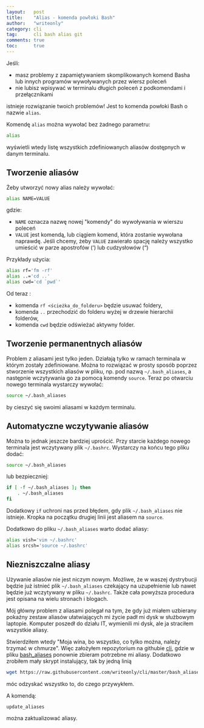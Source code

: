 ```yaml
---
layout:   post
title:    "Alias - komenda powłoki Bash"
author:   "writeonly"
category: cli
tag:      cli bash alias git
comments: true
toc:      true
---
```


Jeśli:
* masz problemy z zapamiętywaniem skomplikowanych komend Basha lub innych programów wywoływanych przez wiersz poleceń
* nie lubisz wpisywać w terminalu długich poleceń z podkomendami i przełącznikami

istnieje rozwiązanie twoich problemów! Jest to komenda powłoki Bash o nazwie `alias`.

Komendę `alias` można wywołać bez żadnego parametru:
```bash
alias
```

wyświetli wtedy listę wszystkich zdefiniowanych aliasów dostępnych w danym terminalu.

## Tworzenie aliasów

Żeby utworzyć nowy alias należy wywołać:
```bash
alias NAME=VALUE
```

gdzie:
* `NAME` oznacza nazwę nowej "komendy" do wywoływania w wierszu poleceń
* `VALUE` jest komendą, lub ciągiem komend, która zostanie wywołana naprawdę.
Jeśli chcemy, żeby `VALUE` zawierało spację należy wszystko umieścić w parze apostrofów (‘) lub cudzysłowów (“)

Przykłady użycia:
```bash
alias rf='fm -rf'
alias ..='cd ..'
alias cwd='cd `pwd`'
```
Od teraz :
* komenda `rf <ścieżka_do_folderu>` będzie usuwać foldery,
* komenda `..` przechodzić do folderu wyżej w drzewie hierarchii folderów,
* komenda `cwd` będzie odświeżać aktywny folder.

## Tworzenie permanentnych aliasów
Problem z aliasami jest tylko jeden. Działają tylko w ramach terminala w którym zostały zdefiniowane.
Można to rozwiązać w prosty sposób poprzez stworzenie wszystkich aliasów w pliku, np. pod nazwą `~/.bash_aliases`,
a następnie wczytywania go za pomocą komendy `source`.
Teraz po otwarciu nowego terminala wystarczy wywołać:
```bash
source ~/.bash_aliases
```

by cieszyć się swoimi aliasami w każdym terminalu.

## Automatyczne wczytywanie aliasów
Można to jednak jeszcze bardziej uprościć.
Przy starcie każdego nowego terminala jest wczytywany plik `~/.bashrc`.
Wystarczy na końcu tego pliku dodać:
```bash
source ~/.bash_aliases
```
lub bezpieczniej:
```bash
if [ -f ~/.bash_aliases ]; then
    . ~/.bash_aliases
fi
```
Dodatkowy `if` uchroni nas przed błędem, gdy plik `~/.bash_aliases` nie istnieje.
Kropka na początku drugiej linii jest aliasem na `source`.

Dodatkowo do pliku `~/.bash_aliases` warto dodać aliasy:
```bash
alias vish='vim ~/.bashrc'
alias srcsh='source ~/.bashrc'
```

## Niezniszczalne aliasy
Używanie aliasów nie jest niczym nowym.
Możliwe, że w waszej dystrybucji będzie już istnieć plik `~/.bash_aliases` czekający na uzupełnienie
lub nawet będzie już wczytywany w pliku `~/.bashrc`.
Także cała powyższa procedura jest opisana na wielu stronach i blogach.

Mój główny problem z aliasami polegał na tym,
że gdy już miałem uzbierany pokaźny zestaw aliasów ułatwiających mi życie padł mi dysk w służbowym laptopie.
Komputer poszedł do działu IT, wymienili mi dysk, ale ja straciłem wszystkie aliasy.

Stwierdziłem wtedy "Moja wina, bo wszystko, co tylko można, należy trzymać w chmurze".
Więc założyłem repozytorium na githubie [cli](https://github.com/writeonly/cli),
gdzie w pliku [bash_aliases](https://github.com/writeonly/cli/blob/master/bash_aliases) ponownie zbieram potrzebne mi aliasy.
Dodatkowo zrobiłem mały skrypt instalujący, tak by jedną linią
```bash
wget https://raw.githubusercontent.com/writeonly/cli/master/bash_aliases_install.sh | bash
```
móc odzyskać wszystko to, do czego przywykłem.

A komendą:
```bash
update_aliases
```
można zaktualizować aliasy.
